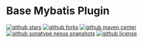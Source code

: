 Base Mybatis Plugin
======================================

[![github stars](https://img.shields.io/github/stars/liaomengge/base-mybatis-plugin.svg)](https://github.com/liaomengge/base-mybatis-plugin/stargazers)
[![github forks](https://img.shields.io/github/forks/liaomengge/base-mybatis-plugin.svg)](https://github.com/liaomengge/base-mybatis-plugin/network)
[![github maven center](https://img.shields.io/maven-central/v/com.github.liaomengge/base-mybatis-plugin.svg)](https://search.maven.org/search?q=g:com.github.liaomengge%20AND%20a:base-mybatis-plugin)
[![github sonatype nexus snapshots](https://img.shields.io/nexus/s/com.github.liaomengge/base-mybatis-plugin?label=sonatype-nexus-snapshots&server=https%3A%2F%2Foss.sonatype.org%2F)](https://oss.sonatype.org/#nexus-search;gav~com.github.liaomengge~base-mybatis-plugin)
[![github license](https://img.shields.io/github/license/liaomengge/base-mybatis-plugin.svg)](https://github.com/liaomengge/base-mybatis-plugin/blob/master/LICENSE)